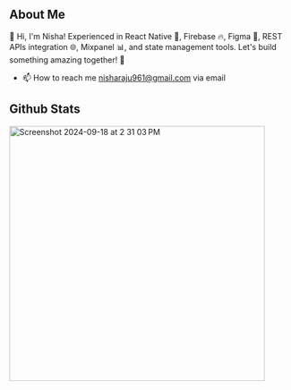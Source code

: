 ## About Me
👋 Hi, I'm Nisha! Experienced in React Native 📱, Firebase 🔥, Figma 🎨, REST APIs integration 🌐, Mixpanel 📊, and state management tools. Let's build something amazing together! 🚀
- 📫 How to reach me nisharaju961@gmail.com via email


## Github Stats
 <img width="456" alt="Screenshot 2024-09-18 at 2 31 03 PM" src="[[https://github.com/user-attachments/assets/2138c738-9fdd-498f-842b-33f883e9bb27](https://github-readme-stats.vercel.app/api?username=nisharaju0809)](https://github-readme-stats.vercel.app/api?username=nisharaju0809)">

<!---
NishaRaju0809/NishaRaju0809 is a ✨ special ✨ repository because its `README.md` (this file) appears on your GitHub profile.
You can click the Preview link to take a look at your changes.

--->

